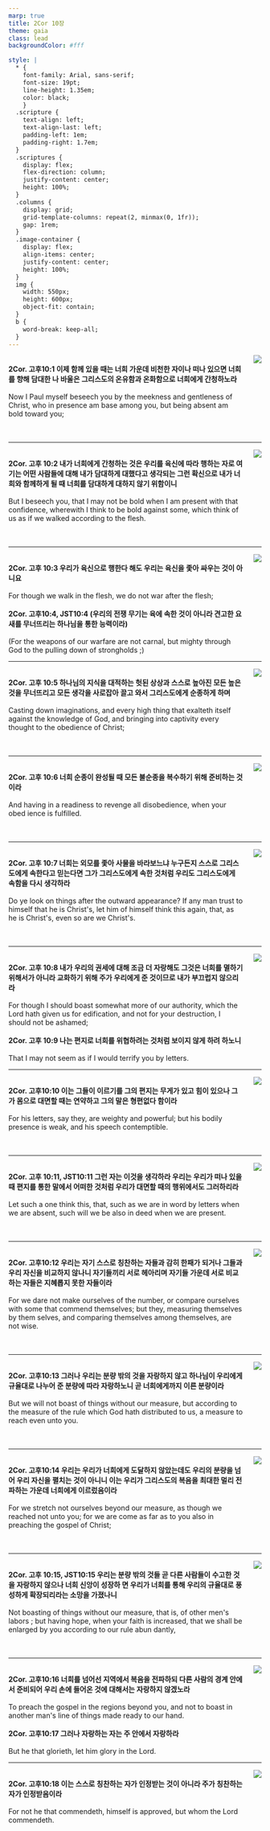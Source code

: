 ```yaml
---
marp: true
title: 2Cor 10장
theme: gaia
class: lead
backgroundColor: #fff

style: |
  * {
    font-family: Arial, sans-serif;
    font-size: 19pt;
    line-height: 1.35em;
    color: black;
    }
  .scripture {
    text-align: left;
    text-align-last: left;
    padding-left: 1em;
    padding-right: 1.7em;
  }
  .scriptures {
    display: flex;
    flex-direction: column;
    justify-content: center;
    height: 100%;
  }
  .columns {
    display: grid;
    grid-template-columns: repeat(2, minmax(0, 1fr));
    gap: 1rem;
  }
  .image-container {
    display: flex;
    align-items: center;
    justify-content: center;
    height: 100%;
  }
  img {
    width: 550px;
    height: 600px;
    object-fit: contain;
  }
  b {
    word-break: keep-all;
  }
---
```


<div class="columns">
  <div class="scriptures">
    <br>
    <div class="scripture">
      <b>2Cor. 고후10:1 이제 함께 있을 때는 너희 가운데 비천한 자이나 떠나 있으면 너희를 향해 담대한 나 바울은 그리스도의 온유함과 온화함으로 너희에게 간청하노라 
      </b>
    </div>
    <br>
    <div class="scripture">Now I Paul myself beseech you by the meekness and gentleness of Christ, who in presence am base among you, but being absent am bold toward you; 
    </div>
    <br>
    <div class="scripture">
      <b>
      </b>
    </div>
    <br>
    <div class="scripture">
    </div>         
  </div>
  <div class="image-container">
    <img src='../../pictures/picture_89.jpg'>
  </div>
</div>

---

<div class="columns">
  <div class="scriptures">
    <br>
    <div class="scripture">
      <b>2Cor. 고후 10:2 내가 너희에게 간청하는 것은 우리를 육신에 따라 행하는 자로 여기는 어떤 사람들에 대해 내가 담대하게 대했다고 생각되는 그런 확신으로 내가 너희와 함께하게 될 때 너희를 담대하게 대하지 않기 위함이니 
      </b>
    </div>
    <br>
    <div class="scripture">But I beseech you, that I may not be bold when I am present with that confidence, wherewith I think to be bold against some, which think of us as if we walked according to the flesh. 
    </div>
    <br>
    <div class="scripture">
      <b>
      </b>
    </div>
    <br>
    <div class="scripture">
    </div>         
  </div>
  <div class="image-container">
    <img src='../../pictures/picture_35.jpg'>
  </div>
</div>

---

<div class="columns">
  <div class="scriptures">
    <br>
    <div class="scripture">
      <b>2Cor. 고후 10:3 우리가 육신으로 행한다 해도 우리는 육신을 좇아 싸우는 것이 아니요 
      </b>
    </div>
    <br>
    <div class="scripture">For though we walk in the flesh, we do not war after the flesh; 
    </div>
    <br>
    <div class="scripture">
      <b>2Cor. 고후10:4, JST10:4 (우리의 전쟁 무기는 육에 속한 것이 아니라 견고한 요새를 무너뜨리는 하나님을 통한 능력이라)
      </b>
    </div>
    <br>
    <div class="scripture">(For the weapons of our warfare are not carnal, but mighty through God to the pulling down of strongholds ;) 
    </div>         
  </div>
  <div class="image-container">
    <img src='../../pictures/picture_66.jpg'>
  </div>
</div>

---

<div class="columns">
  <div class="scriptures">
    <br>
    <div class="scripture">
      <b>2Cor. 고후 10:5 하나님의 지식을 대적하는 헛된 상상과 스스로 높아진 모든 높은 것을 무너뜨리고 모든 생각을 사로잡아 끌고 와서 그리스도에게 순종하게 하며 
      </b>
    </div>
    <br>
    <div class="scripture">Casting down imaginations, and every high thing that exalteth itself against the knowledge of God, and bringing into captivity every thought to the obedience of Christ; 
    </div>
    <br>
    <div class="scripture">
      <b>
      </b>
    </div>
    <br>
    <div class="scripture">
    </div>         
  </div>
  <div class="image-container">
    <img src='../../pictures/picture_0.jpg'>
  </div>
</div>

---

<div class="columns">
  <div class="scriptures">
    <br>
    <div class="scripture">
      <b>2Cor. 고후 10:6 너희 순종이 완성될 때 모든 불순종을 복수하기 위해 준비하는 것이라 
      </b>
    </div>
    <br>
    <div class="scripture">And having in a readiness to revenge all disobedience, when your obed ience is fulfilled. 
    </div>
    <br>
    <div class="scripture">
      <b>
      </b>
    </div>
    <br>
    <div class="scripture">
    </div>         
  </div>
  <div class="image-container">
    <img src='../../pictures/picture_25.jpg'>
  </div>
</div>

---

<div class="columns">
  <div class="scriptures">
    <br>
    <div class="scripture">
      <b>2Cor. 고후 10:7 너희는 외모를 좇아 사물을 바라보느냐 누구든지 스스로 그리스도에게 속한다고 믿는다면 그가 그리스도에게 속한 것처럼 우리도 그리스도에게 속함을 다시 생각하라 
      </b>
    </div>
    <br>
    <div class="scripture">Do ye look on things after the outward appearance? If any man trust to himself that he is Christ's, let him of himself think this again, that, as he is Christ's, even so are we Christ's. 
    </div>
    <br>
    <div class="scripture">
      <b>
      </b>
    </div>
    <br>
    <div class="scripture">
    </div>         
  </div>
  <div class="image-container">
    <img src='../../pictures/picture_156.jpg'>
  </div>
</div>

---

<div class="columns">
  <div class="scriptures">
    <br>
    <div class="scripture">
      <b>2Cor. 고후 10:8 내가 우리의 권세에 대해 조금 더 자랑해도 그것은 너희를 멸하기 위해서가 아니라 교화하기 위해 주가 우리에게 준 것이므로 내가 부끄럽지 않으리라 
      </b>
    </div>
    <br>
    <div class="scripture">For though I should boast somewhat more of our authority, which the Lord hath given us for edification, and not for your destruction, I should not be ashamed; 
    </div>
    <br>
    <div class="scripture">
      <b>2Cor. 고후 10:9 나는 편지로 너희를 위협하려는 것처럼 보이지 않게 하려 하노니 
      </b>
    </div>
    <br>
    <div class="scripture">That I may not seem as if I would terrify you by letters. 
    </div>         
  </div>
  <div class="image-container">
    <img src='../../pictures/picture_14.jpg'>
  </div>
</div>

---

<div class="columns">
  <div class="scriptures">
    <br>
    <div class="scripture">
      <b>2Cor. 고후10:10 이는 그들이 이르기를 그의 편지는 무게가 있고 힘이 있으나 그가 몸으로 대면할 때는 연약하고 그의 말은 형편없다 함이라 
      </b>
    </div>
    <br>
    <div class="scripture">For his letters, say they, are weighty and powerful; but his bodily presence is weak, and his speech contemptible. 
    </div>
    <br>
    <div class="scripture">
      <b>
      </b>
    </div>
    <br>
    <div class="scripture">
    </div>         
  </div>
  <div class="image-container">
    <img src='../../pictures/picture_10.jpg'>
  </div>
</div>

---

<div class="columns">
  <div class="scriptures">
    <br>
    <div class="scripture">
      <b>2Cor. 고후 10:11, JST10:11 그런 자는 이것을 생각하라 우리는 우리가 떠나 있을 때 편지를 통한 말에서 어떠한 것처럼 우리가 대면할 때의 행위에서도 그러하리라 
      </b>
    </div>
    <br>
    <div class="scripture">Let such a one think this, that, such as we are in word by letters when we are absent, such will we be also in deed when we are present. 
    </div>
    <br>
    <div class="scripture">
      <b>
      </b>
    </div>
    <br>
    <div class="scripture">
    </div>         
  </div>
  <div class="image-container">
    <img src='../../pictures/picture_55.jpg'>
  </div>
</div>

---

<div class="columns">
  <div class="scriptures">
    <br>
    <div class="scripture">
      <b>2Cor. 고후10:12 우리는 자기 스스로 칭찬하는 자들과 감히 한패가 되거나 그들과 우리 자신을 비교하지 않나니 자기들끼리 서로 헤아리며 자기들 가운데 서로 비교하는 자들은 지혜롭지 못한 자들이라 
      </b>
    </div>
    <br>
    <div class="scripture">For we dare not make ourselves of the number, or compare ourselves with some that commend themselves; but they, measuring themselves by them selves, and comparing themselves among themselves, are not wise. 
    </div>
    <br>
    <div class="scripture">
      <b>
      </b>
    </div>
    <br>
    <div class="scripture">
    </div>         
  </div>
  <div class="image-container">
    <img src='../../pictures/picture_53.jpg'>
  </div>
</div>

---

<div class="columns">
  <div class="scriptures">
    <br>
    <div class="scripture">
      <b>2Cor. 고후10:13 그러나 우리는 분량 밖의 것을 자랑하지 않고 하나님이 우리에게 규율대로 나누어 준 분량에 따라 자랑하노니 곧 너희에게까지 이른 분량이라 
      </b>
    </div>
    <br>
    <div class="scripture">But we will not boast of things without our measure, but according to the measure of the rule which God hath distributed to us, a measure to reach even unto you. 
    </div>
    <br>
    <div class="scripture">
      <b>
      </b>
    </div>
    <br>
    <div class="scripture">
    </div>         
  </div>
  <div class="image-container">
    <img src='../../pictures/picture_26.jpg'>
  </div>
</div>

---

<div class="columns">
  <div class="scriptures">
    <br>
    <div class="scripture">
      <b>2Cor. 고후10:14 우리는 우리가 너희에게 도달하지 않았는데도 우리의 분량을 넘어 우리 자신을 펼치는 것이 아니니 이는 우리가 그리스도의 복음을 최대한 멀리 전파하는 가운데 너희에게 이르렀음이라 
      </b>
    </div>
    <br>
    <div class="scripture">For we stretch not ourselves beyond our measure, as though we reached not unto you; for we are come as far as to you also in preaching the gospel of Christ; 
    </div>
    <br>
    <div class="scripture">
      <b>
      </b>
    </div>
    <br>
    <div class="scripture">
    </div>         
  </div>
  <div class="image-container">
    <img src='../../pictures/picture_58.jpg'>
  </div>
</div>

---

<div class="columns">
  <div class="scriptures">
    <br>
    <div class="scripture">
      <b>2Cor. 고후 10:15, JST10:15 우리는 분량 밖의 것들 곧 다른 사람들이 수고한 것을 자랑하지 않으나 너희 신앙이 성장하 면 우리가 너희를 통해 우리의 규율대로 풍성하게 확장되리라는 소망을 가졌나니 
      </b>
    </div>
    <br>
    <div class="scripture">Not boasting of things without our measure, that is, of other men's labors ; but having hope, when your faith is increased, that we shall be enlarged by you according to our rule abun dantly, 
    </div>
    <br>
    <div class="scripture">
      <b>
      </b>
    </div>
    <br>
    <div class="scripture">
    </div>         
  </div>
  <div class="image-container">
    <img src='../../pictures/picture_100.jpg'>
  </div>
</div>

---

<div class="columns">
  <div class="scriptures">
    <br>
    <div class="scripture">
      <b>2Cor. 고후10:16 너희를 넘어선 지역에서 복음을 전파하되 다른 사람의 경계 안에서 준비되어 우리 손에 들어온 것에 대해서는 자랑하지 않겠노라 
      </b>
    </div>
    <br>
    <div class="scripture">To preach the gospel in the regions beyond you, and not to boast in another man's line of things made ready to our hand. 
    </div>
    <br>
    <div class="scripture">
      <b>2Cor. 고후10:17 그러나 자랑하는 자는 주 안에서 자랑하라 
      </b>
    </div>
    <br>
    <div class="scripture">But he that glorieth, let him glory in the Lord. 
    </div>         
  </div>
  <div class="image-container">
    <img src='../../pictures/picture_18.jpg'>
  </div>
</div>

---

<div class="columns">
  <div class="scriptures">
    <br>
    <div class="scripture">
      <b>2Cor. 고후10:18 이는 스스로 칭찬하는 자가 인정받는 것이 아니라 주가 칭찬하는 자가 인정받음이라 
      </b>
    </div>
    <br>
    <div class="scripture">For not he that commendeth, himself is approved, but whom the Lord commendeth.
    </div>
    <br>
    <div class="scripture">
      <b>
      </b>
    </div>
    <br>
    <div class="scripture">
    </div>         
  </div>
  <div class="image-container">
    <img src='../../pictures/picture_126.jpg'>
  </div>
</div>

